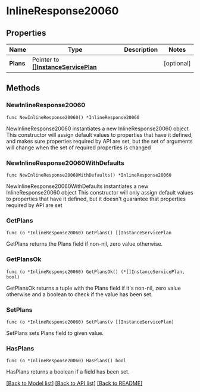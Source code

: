 # InlineResponse20060

## Properties

Name | Type | Description | Notes
------------ | ------------- | ------------- | -------------
**Plans** | Pointer to [**[]InstanceServicePlan**](InstanceServicePlan.md) |  | [optional] 

## Methods

### NewInlineResponse20060

`func NewInlineResponse20060() *InlineResponse20060`

NewInlineResponse20060 instantiates a new InlineResponse20060 object
This constructor will assign default values to properties that have it defined,
and makes sure properties required by API are set, but the set of arguments
will change when the set of required properties is changed

### NewInlineResponse20060WithDefaults

`func NewInlineResponse20060WithDefaults() *InlineResponse20060`

NewInlineResponse20060WithDefaults instantiates a new InlineResponse20060 object
This constructor will only assign default values to properties that have it defined,
but it doesn't guarantee that properties required by API are set

### GetPlans

`func (o *InlineResponse20060) GetPlans() []InstanceServicePlan`

GetPlans returns the Plans field if non-nil, zero value otherwise.

### GetPlansOk

`func (o *InlineResponse20060) GetPlansOk() (*[]InstanceServicePlan, bool)`

GetPlansOk returns a tuple with the Plans field if it's non-nil, zero value otherwise
and a boolean to check if the value has been set.

### SetPlans

`func (o *InlineResponse20060) SetPlans(v []InstanceServicePlan)`

SetPlans sets Plans field to given value.

### HasPlans

`func (o *InlineResponse20060) HasPlans() bool`

HasPlans returns a boolean if a field has been set.


[[Back to Model list]](../README.md#documentation-for-models) [[Back to API list]](../README.md#documentation-for-api-endpoints) [[Back to README]](../README.md)


